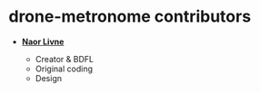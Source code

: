 drone-metronome contributors
===================

* **[Naor Livne](https://github.com/naorlivne)**

  * Creator & BDFL
  * Original coding
  * Design
